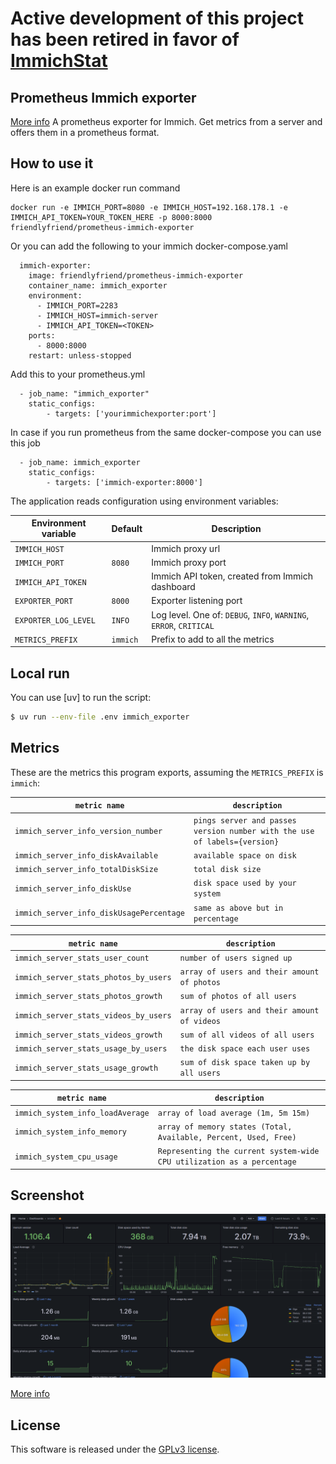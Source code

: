 # Active development of this project has been retired in favor of [ImmichStat](https://github.com/friendlyFriend4000/ImmichStat)




## Prometheus Immich exporter
[More info](./grafana/README.md)
A prometheus exporter for Immich. Get metrics from a server and offers them in a prometheus format.


## How to use it

Here is an example docker run command

```
docker run -e IMMICH_PORT=8080 -e IMMICH_HOST=192.168.178.1 -e IMMICH_API_TOKEN=YOUR_TOKEN_HERE -p 8000:8000 friendlyfriend/prometheus-immich-exporter
```
Or you can add the following to your immich docker-compose.yaml
```
  immich-exporter:
    image: friendlyfriend/prometheus-immich-exporter
    container_name: immich_exporter
    environment:
      - IMMICH_PORT=2283
      - IMMICH_HOST=immich-server
      - IMMICH_API_TOKEN=<TOKEN>
    ports:
      - 8000:8000
    restart: unless-stopped
```

Add this to your prometheus.yml
```
  - job_name: "immich_exporter"
    static_configs:
        - targets: ['yourimmichexporter:port']
```
In case if you run prometheus from the same docker-compose you can use this job
```
  - job_name: immich_exporter
    static_configs:
        - targets: ['immich-exporter:8000']
```
The application reads configuration using environment variables:

| Environment variable | Default  | Description                                        |
|----------------------|----------|----------------------------------------------------|
| `IMMICH_HOST`        |          | Immich proxy url                                   |
| `IMMICH_PORT`        | `8080`   | Immich proxy port                                  |
| `IMMICH_API_TOKEN`   |          | Immich API token, created from Immich dashboard    |
| `EXPORTER_PORT`      | `8000`   | Exporter listening port                            |
| `EXPORTER_LOG_LEVEL` | `INFO`   | Log level. One of: `DEBUG`, `INFO`, `WARNING`, `ERROR`, `CRITICAL` |
| `METRICS_PREFIX`     | `immich` | Prefix to add to all the metrics                   |

## Local run

You can use [uv] to run the script:

```sh
$ uv run --env-file .env immich_exporter
```

## Metrics

These are the metrics this program exports, assuming the `METRICS_PREFIX` is `immich`:


| `metric name`                            | `description`                                                             |
|------------------------------------------|---------------------------------------------------------------------------|
| `immich_server_info_version_number`      | `pings server and passes version number with the use of labels={version}` |
| `immich_server_info_diskAvailable`       | `available space on disk`                                                 |
| `immich_server_info_totalDiskSize`       | `total disk size`                                                         |
| `immich_server_info_diskUse`             | `disk space used by your system`                                          |
| `immich_server_info_diskUsagePercentage` | `same as above but in percentage`                                         |

| `metric name`                         | `description`                               |
|---------------------------------------|---------------------------------------------|
| `immich_server_stats_user_count`      | `number of users signed up `                |
| `immich_server_stats_photos_by_users` | `array of users and their amount of photos` |
| `immich_server_stats_photos_growth`   | `sum of photos of all users`                |
| `immich_server_stats_videos_by_users` | `array of users and their amount of videos` |
| `immich_server_stats_videos_growth`   | `sum of all videos of all users`            |
| `immich_server_stats_usage_by_users`  | `the disk space each user uses`             |
| `immich_server_stats_usage_growth`    | `sum of disk space taken up by all users`   |

| `metric name`                         | `description`                                                          |
|---------------------------------------|------------------------------------------------------------------------|
| `immich_system_info_loadAverage`      | `array of load average (1m, 5m 15m)`                                   |
| `immich_system_info_memory`           | `array of memory states (Total, Available, Percent, Used, Free)`       |
| `immich_system_cpu_usage`             | `Representing the current system-wide CPU utilization as a percentage` |


## Screenshot

![](./grafana/screenshot.png)

[More info](./grafana/README.md)

## License

This software is released under the [GPLv3 license](LICENSE).
